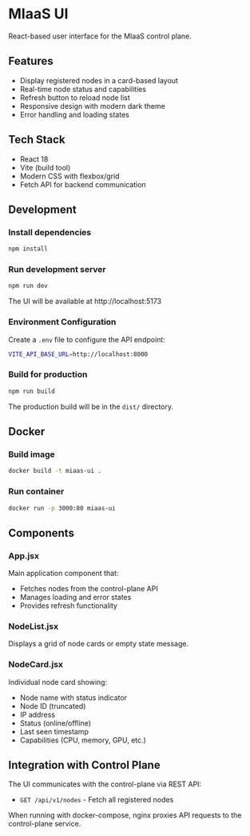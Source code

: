 # MIaaS UI

React-based user interface for the MIaaS control plane.

## Features

- Display registered nodes in a card-based layout
- Real-time node status and capabilities
- Refresh button to reload node list
- Responsive design with modern dark theme
- Error handling and loading states

## Tech Stack

- React 18
- Vite (build tool)
- Modern CSS with flexbox/grid
- Fetch API for backend communication

## Development

### Install dependencies
```bash
npm install
```

### Run development server
```bash
npm run dev
```

The UI will be available at http://localhost:5173

### Environment Configuration

Create a `.env` file to configure the API endpoint:
```bash
VITE_API_BASE_URL=http://localhost:8000
```

### Build for production
```bash
npm run build
```

The production build will be in the `dist/` directory.

## Docker

### Build image
```bash
docker build -t miaas-ui .
```

### Run container
```bash
docker run -p 3000:80 miaas-ui
```

## Components

### App.jsx
Main application component that:
- Fetches nodes from the control-plane API
- Manages loading and error states
- Provides refresh functionality

### NodeList.jsx
Displays a grid of node cards or empty state message.

### NodeCard.jsx
Individual node card showing:
- Node name with status indicator
- Node ID (truncated)
- IP address
- Status (online/offline)
- Last seen timestamp
- Capabilities (CPU, memory, GPU, etc.)

## Integration with Control Plane

The UI communicates with the control-plane via REST API:
- `GET /api/v1/nodes` - Fetch all registered nodes

When running with docker-compose, nginx proxies API requests to the control-plane service.

